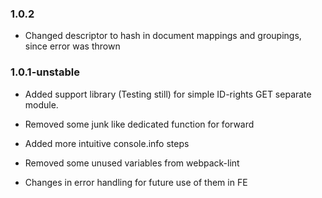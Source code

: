 ### 1.0.2
- Changed descriptor to hash in document mappings and groupings, since error was thrown

### 1.0.1-unstable

- Added support library (Testing still) for simple ID-rights GET separate module.

- Removed some junk like dedicated function for forward

- Added more intuitive console.info steps

- Removed some unused variables from webpack-lint

- Changes in error handling for future use of them in FE
